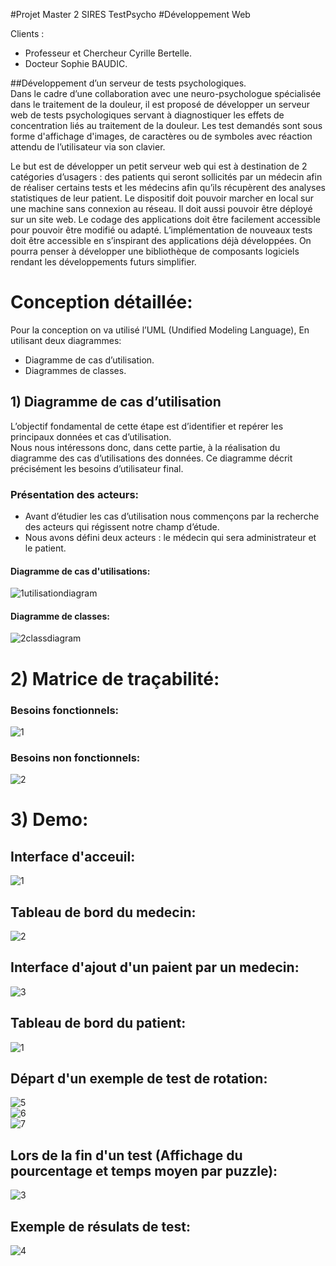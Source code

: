 #Projet Master 2 SIRES TestPsycho
#Développement Web

Clients : <br>
- Professeur et Chercheur Cyrille Bertelle. <br>
- Docteur Sophie BAUDIC. <br>

##Développement d’un serveur de tests psychologiques.<br>
Dans le cadre d’une collaboration avec une neuro-psychologue spécialisée dans le traitement  de la douleur, il est proposé de développer un serveur web de tests psychologiques servant à diagnostiquer les effets de concentration liés au traitement de la douleur. Les test demandés sont sous forme d'affichage d'images, de caractères ou de symboles avec réaction attendu de l’utilisateur via son clavier.<br>

Le but est de développer un petit serveur web qui est à destination de 2 catégories d’usagers : des patients qui seront sollicités par un médecin afin de réaliser certains tests et les médecins afin qu’ils récupèrent des analyses statistiques de leur patient. Le dispositif doit pouvoir marcher en local sur une machine sans connexion au réseau. Il doit aussi pouvoir être déployé sur un site web. Le codage des applications doit être facilement accessible pour pouvoir être modifié ou adapté. L’implémentation de nouveaux tests doit être accessible en s’inspirant des applications déjà développées. On pourra penser à développer une bibliothèque de composants logiciels rendant les développements futurs simplifier.<br>

# Conception détaillée:
Pour la conception on va utilisé l’UML (Undified Modeling Language), En utilisant deux diagrammes:
- Diagramme de cas d’utilisation.
- Diagrammes de classes.<br>

## 1) Diagramme de cas d’utilisation<br>
L’objectif fondamental de cette étape est d’identifier et repérer les principaux données et cas d’utilisation.<br>
Nous nous intéressons donc, dans cette partie, à la réalisation du diagramme des cas d’utilisations des données. Ce diagramme décrit précisément les besoins d’utilisateur final.<br>

### Présentation des acteurs:<br>
- Avant d’étudier les cas d’utilisation nous commençons par la recherche des acteurs qui régissent notre champ d’étude.
- Nous avons défini deux acteurs : le médecin qui sera administrateur et le patient.<br>

#### Diagramme de cas d'utilisations:
![1utilisationdiagram](https://cloud.githubusercontent.com/assets/22649502/23113183/9e3dc3c2-f736-11e6-928b-d995f51cdf1c.jpg)<br>

#### Diagramme de classes:
![2classdiagram](https://cloud.githubusercontent.com/assets/22649502/23113272/570c0724-f737-11e6-9d8c-b52a8050cf0a.jpg)<br>

# 2) Matrice de traçabilité:
### Besoins fonctionnels:
![1](https://cloud.githubusercontent.com/assets/22649502/23113395/17cdcc22-f738-11e6-8120-9a12195d80d6.png)<br>
### Besoins non fonctionnels:
![2](https://cloud.githubusercontent.com/assets/22649502/23113449/79aab0d6-f738-11e6-9f4d-a7a064462e2a.png)<br>

# 3) Demo:<br>
## Interface d'acceuil:<br>
![1](https://cloud.githubusercontent.com/assets/22649502/23112585/9eefda12-f731-11e6-8391-61f881842355.png)<br>
## Tableau de bord du medecin:<br>
![2](https://cloud.githubusercontent.com/assets/22649502/23839598/8171cbde-079f-11e7-9fe7-ed59fe4f6d24.png)
## Interface d'ajout d'un paient par un medecin:<br>
![3](https://cloud.githubusercontent.com/assets/22649502/23112659/3db83eaa-f732-11e6-9304-244d49ca5168.png)<br>

## Tableau de bord du patient:<br>
![1](https://cloud.githubusercontent.com/assets/22649502/23839639/cfd56772-079f-11e7-9315-08a586c10f9b.png)<br>
## Départ d'un exemple de test de rotation:<br>
![5](https://cloud.githubusercontent.com/assets/22649502/23112726/e0451e40-f732-11e6-9a63-064def8dba75.png)<br>
![6](https://cloud.githubusercontent.com/assets/22649502/23112763/2f2194da-f733-11e6-9ba4-96d25a7e8454.png)<br>
![7](https://cloud.githubusercontent.com/assets/22649502/23112801/84e3ca00-f733-11e6-9233-1b330b0f7bc2.png)<br>
## Lors de la fin d'un test (Affichage du pourcentage et temps moyen par puzzle):<br>
![3](https://cloud.githubusercontent.com/assets/22649502/23112949/dc811960-f734-11e6-9e76-9ab2a20afad3.png)<br>
## Exemple de résulats de test:<br>
![4](https://cloud.githubusercontent.com/assets/22649502/23112824/ae37b8da-f733-11e6-84cc-6b4218172054.png)<br>

